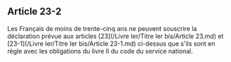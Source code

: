 Article 23-2
----
Les Français de moins de trente-cinq ans ne peuvent souscrire la déclaration
prévue aux articles [23](/Livre Ier/Titre Ier bis/Article 23.md) et [23-1](/Livre Ier/Titre Ier bis/Article 23-1.md) ci-dessus que s'ils sont en règle avec les
obligations du livre II du code du service national.
